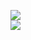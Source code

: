 [![](https://img.shields.io/badge/Made%20With-Github%20Spray-lightgrey.svg?style=for-the-badge&logo=github)](https://github.com/Annihil/github-spray#11837)  
[![](https://i.imgur.com/2DrTn0Z.gif)](https://github.com/Annihil/github-spray)